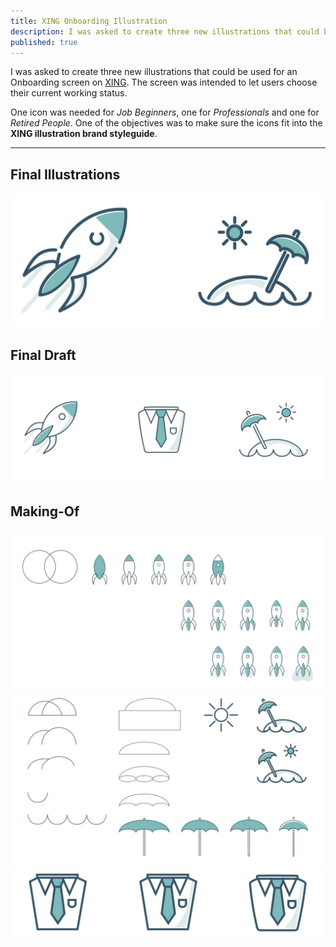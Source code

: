 ```yaml
---
title: XING Onboarding Illustration
description: I was asked to create three new illustrations that could be used for an Onboarding screen on XING.
published: true
---
```


<Row variant="bigLeft" marginBottom>

I was asked to create three new illustrations that could be used for an Onboarding screen on [XING](https://www.xing.com/). The screen was intended to let users choose their current working status.

One icon was needed for _Job Beginners_, one for _Professionals_ and one for _Retired People_. One of the objectives was to make sure the icons fit into the **XING illustration brand styleguide**.

</Row>

---

<Row variant="center" marginBottom>

## Final Illustrations

</Row>

<Row variant="center" marginBottom>

![Final Illustrations](./images/xing-illustrations-final-illustrations.jpg)

</Row>

<Row variant="center" marginBottom>

## Final Draft

</Row>

<Row variant="center" vertical="center" marginBottom>

![Final Draft](./images/xing-illustrations-final-draft.jpg)

</Row>

<Row variant="center" marginBottom>

## Making-Of

</Row>

<Row variant="center" vertical="center" marginBottom>

![Making-Of Starter](./images/xing-illustrations-making-of-starter.jpg)
![Making-Of Retired](./images/xing-illustrations-making-of-retired.jpg)
![Making-Of Professional](./images/xing-illustrations-making-of-professional.jpg)

</Row>

